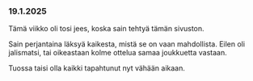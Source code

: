 ### 19.1.2025

Tämä viikko oli tosi jees, koska sain tehtyä tämän sivuston.

Sain perjantaina läksyä kaikesta, mistä se on vaan mahdollista. 
Eilen oli jalismatsi, tai oikeastaan kolme ottelua samaa joukkuetta vastaan.

Tuossa taisi olla kaikki tapahtunut nyt vähään aikaan.
